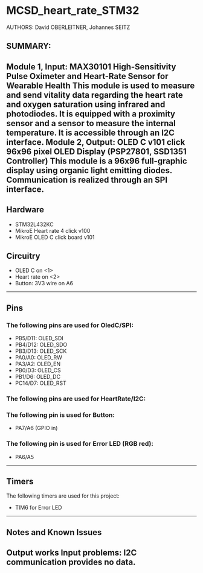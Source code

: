 # MCSD_heart_rate_STM32
AUTHORS: David OBERLEITNER, Johannes SEITZ

## SUMMARY:

Module 1, Input: MAX30101 High-Sensitivity Pulse Oximeter and Heart-Rate Sensor for Wearable Health
This module is used to measure and send vitality data regarding the heart rate and oxygen saturation using infrared and photodiodes. It is equipped with a proximity sensor and a sensor to measure the internal temperature. It is accessible through an I2C interface.
Module 2, Output: OLED C v101 click 96x96 pixel OLED Display (PSP27801, SSD1351 Controller)
This module is a 96x96 full-graphic display using organic light emitting diodes. Communication is realized through an SPI interface.
---

## Hardware

+ STM32L432KC
+ MikroE Heart rate 4 click v100
+ MikroE OLED C click board v101


## Circuitry

+ OLED C on <1>
+ Heart rate on <2>
+ Button: 3V3 wire on A6
---

## Pins

### The following pins are used for OledC/SPI:

+ PB5/D11: OLED_SDI
+ PB4/D12: OLED_SDO
+ PB3/D13: OLED_SCK
+ PA0/A0: OLED_RW
+ PA3/A2: OLED_EN
+ PB0/D3: OLED_CS
+ PB1/D6: OLED_DC
+ PC14/D7: OLED_RST

### The following pins are used for HeartRate/I2C:

### The following pin is used for Button: 

+ PA7/A6 (GPIO in)

### The following pin is used for Error LED (RGB red):

+ PA6/A5
---

## Timers

The following timers are used for this project: 

+ TIM6 for Error LED
---


## Notes and Known Issues
Output works
Input problems: I2C communication provides no data. 
---


